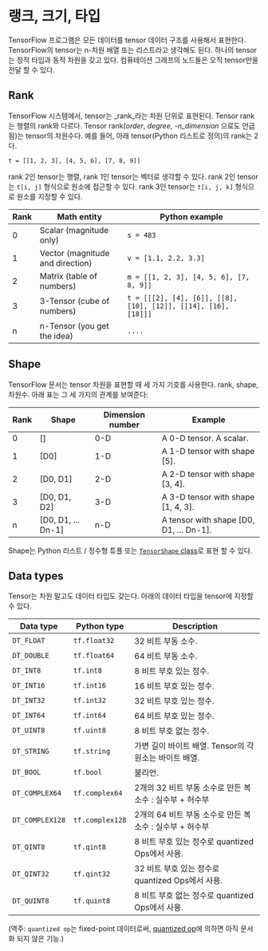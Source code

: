# 랭크, 크기, 타입

TensorFlow 프로그램은 모든 데이터를 tensor 데이터 구조를 사용해서 표현한다. TensorFlow의 tensor는 n-차원 배열 또는 리스트라고 생각해도 된다. 하나의 tensor는 정적 타입과 동적 차원을 갖고 있다. 컴퓨테이션 그래프의 노드들은 오직 tensor만을 전달 할 수 있다.

## Rank

TensorFlow 시스템에서, tensor는 _rank_라는 차원 단위로 표현된다. Tensor rank는 행렬의 rank와 다르다. Tensor rank(_order_, _degree_, _-n\_dimension_ 으로도 언급됨)는 tensor의 차원수다. 예를 들어, 아래 tensor(Python 리스트로 정의)의 rank는 2다.

```
t = [[1, 2, 3], [4, 5, 6], [7, 8, 9]]
```

rank 2인 tensor는 행렬, rank 1인 tensor는 벡터로 생각할 수 있다. rank 2인 tensor는 `t[i, j]` 형식으로 원소에 접근할 수 있다. rank 3인 tensor는 `t[i, j, k]` 형식으로 원소를 지정할 수 있다.

| Rank | Math entity                      | Python example                                                 |
| ---- | -------------------------------- | -------------------------------------------------------------- |
| 0    | Scalar (magnitude only)          | `s = 483`                                                      |
| 1    | Vector (magnitude and direction) | `v = [1.1, 2.2, 3.3]`                                          |
| 2    | Matrix (table of numbers)        | `m = [[1, 2, 3], [4, 5, 6], [7, 8, 9]]`                        |
| 3    | 3-Tensor (cube of numbers)       | `t = [[[2], [4], [6]], [[8], [10], [12]], [[14], [16], [18]]]` |
| n    | n-Tensor (you get the idea)      | `....`                                                         |

## Shape

TensorFlow 문서는 tensor 차원을 표현할 때 세 가지 기호를 사용한다. rank, shape, 차원수. 아래 표는 그 세 가지의 관계를 보여준다:

| Rank | Shape               | Dimension number | Example                                  |
| ---- | ------------------- | ---------------- | ---------------------------------------- |
| 0    | \[]                 | 0-D              | A 0-D tensor. A scalar.                  |
| 1    | \[D0]               | 1-D              | A 1-D tensor with shape \[5].            |
| 2    | \[D0, D1]           | 2-D              | A 2-D tensor with shape \[3, 4].         |
| 3    | \[D0, D1, D2]       | 3-D              | A 3-D tensor with shape \[1, 4, 3].      |
| n    | \[D0, D1, ... Dn-1] | n-D              | A tensor with shape \[D0, D1, ... Dn-1]. |

Shape는 Python 리스트 / 정수형 튜플 또는 [`TensorShape` class](broken-reference)로 표현 할 수 있다.

## Data types

Tensor는 차원 말고도 데이터 타입도 갖는다. 아래의 데이터 타입을 tensor에 지정할 수 있다.

| Data type       | Python type     | Description                         |
| --------------- | --------------- | ----------------------------------- |
| `DT_FLOAT`      | `tf.float32`    | 32 비트 부동 소수.                        |
| `DT_DOUBLE`     | `tf.float64`    | 64 비트 부동 소수.                        |
| `DT_INT8`       | `tf.int8`       | 8 비트 부호 있는 정수.                      |
| `DT_INT16`      | `tf.int16`      | 16 비트 부호 있는 정수.                     |
| `DT_INT32`      | `tf.int32`      | 32 비트 부호 있는 정수.                     |
| `DT_INT64`      | `tf.int64`      | 64 비트 부호 있는 정수.                     |
| `DT_UINT8`      | `tf.uint8`      | 8 비트 부호 없는 정수.                      |
| `DT_STRING`     | `tf.string`     | 가변 길이 바이트 배열. Tensor의 각 원소는 바이트 배열. |
| `DT_BOOL`       | `tf.bool`       | 불리언.                                |
| `DT_COMPLEX64`  | `tf.complex64`  | 2개의 32 비트 부동 소수로 만든 복소수 : 실수부 + 허수부 |
| `DT_COMPLEX128` | `tf.complex128` | 2개의 64 비트 부동 소수로 만든 복소수 : 실수부 + 허수부 |
| `DT_QINT8`      | `tf.qint8`      | 8 비트 부호 있는 정수로 quantized Ops에서 사용.  |
| `DT_QINT32`     | `tf.qint32`     | 32 비트 부호 있는 정수로 quantized Ops에서 사용. |
| `DT_QUINT8`     | `tf.quint8`     | 8 비트 부호 없는 정수로 quantized Ops에서 사용.  |

(역주: `quantized op`는 fixed-point 데이터로써, [quantized op](https://github.com/tensorflow/tensorflow/issues/15)에 의하면 아직 문서화 되지 않은 기능.)
